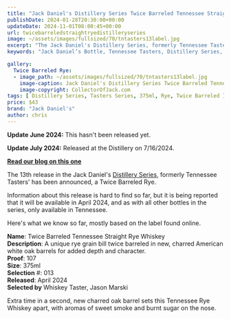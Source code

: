 ```yaml
---
title: "Jack Daniel's Distillery Series Twice Barreled Tennessee Straight Rye Whiskey"
publishDate: 2024-01-28T20:30:00+00:00
updateDate: 2024-11-01T08:00:45+00:00
url: twicebarreledstraightryedistilleryseries
image: ~/assets/images/fullsized/70/tntasters13label.jpg
excerpt: "The Jack Daniel's Distillery Series, formerly Tennessee Tasters has a new release for 2024, a Twice Barreled Rye."
keywords: "Jack Daniel’s Bottle, Tennessee Tasters, Distillery Series, Rye, Twice Barreled, Twice Barreled Rye"

gallery:
  Twice Barreled Rye:
  - image_path: ~/assets/images/fullsized/70/tntasters13label.jpg
    image-caption: Jack Daniel's Distillery Series Twice Barreled Tennessee Straight Rye Whiskey  
    image-copyright: CollectorOfJack.com
tags: [ Distillery Series, Tasters Series, 375ml, Rye, Twice Barreled ]
price: $43
brand: "Jack Daniel's"
author: chris
---
```

**Update June 2024:** This hasn't been released yet.

**Update July 2024:** Released at the Distillery on 7/16/2024.

**[Read our blog on this one](/2024/distilleryseries013)**

The 13th release in the Jack Daniel's [Distillery Series](/series/tasters-distillery), formerly Tennessee Tasters' has been announced, a Twice Barreled Rye. 

Information about this release is hard to find so far, but it is being reported that it will be available in April 2024, and as with all other bottles in the series, only available in Tennessee.

Here's what we know so far, mostly based on the label found online.

**Name**: Twice Barreled Tennessee Straight Rye Whiskey  
**Description**: A unique rye grain bill twice barreled in new, charred American white oak barrels for added depth and character.  
**Proof**: 107  
**Size**: 375ml  
**Selection** #: 013  
**Released**: April 2024  
**Selected by** Whiskey Taster, Jason Marski  

Extra time in a second, new charred oak barrel sets this Tennessee Rye Whiskey apart, with aromas of sweet smoke and burnt sugar on the nose.




